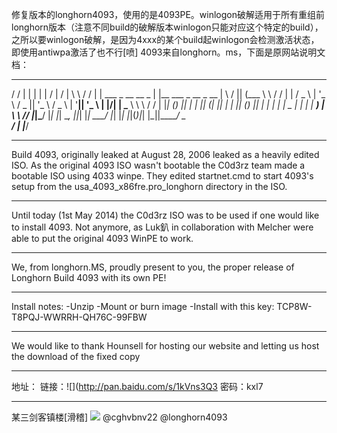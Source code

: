 修复版本的longhorn4093，使用的是4093PE。winlogon破解适用于所有重组前longhorn版本（注意不同build的破解版本winlogon只能对应这个特定的build），之所以要winlogon破解，是因为4xxx的某个build起winlogon会检测激活状态，即使用antiwpa激活了也不行[喷]
4093来自longhorn。ms，下面是原网站说明文档：
__ _ _ __ __ _____ __
 / / | | | | | \/ | / | \ \  / / | | ___ _ __ __ _ | |__ ___ _ __ _ __ | \ / || (___ \ \ 
 / / | | / _ \ | '_ \ / _ || '_ \ / _ \ | '__|| '_ \ | |\/| | \___ \ \ \ 
 / / | |____| (_) || | | || (_| || | | || (_) || | | | | | _ | | | | ____) | \ \ 
 /_/ |______|\___/ |_| |_| \__, ||_| |_| \___/ |_| |_| |_|(_)|_| |_||_____/ \_\
 __/ | 
 |___/
***
Build 4093, originally leaked at August 28, 2006 leaked as a heavily edited ISO. 
As the original 4093 ISO wasn't bootable the C0d3rz team made a bootable ISO using 4033 winpe. 
They edited startnet.cmd to start 4093's setup from the usa_4093_x86fre.pro_longhorn directory in the ISO.
***
Until today (1st May 2014) the C0d3rz ISO was to be used if one would like to install 4093.
Not anymore, as Luk釟 in collaboration with Melcher were able to put the original 4093 WinPE to work.
***
We, from longhorn.MS, proudly present to you, the proper release of Longhorn Build 4093 with its own PE!
***
Install notes:
-Unzip
-Mount or burn image
-Install with this key: TCP8W-T8PQJ-WWRRH-QH76C-99FBW
***
We would like to thank Hounsell for hosting our website and letting us host the download of the fixed copy
***
地址：
链接：![](http://pan.baidu.com/s/1kVns3Q3 密码：kxl7
***
某三剑客镇楼[滑稽]
![](https://wvbarchive.s3-ap-northeast-1.amazonaws.com/4868929807/f0a59f188618367a7b38f7e227738bd4b21ce556.jpg)
@cghvbnv22 @longhorn4093
